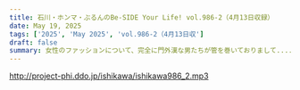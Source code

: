 ```yaml
---
title: 石川・ホンマ・ぶるんのBe-SIDE Your Life! vol.986-2（4月13日収録）
date: May 19, 2025
tags: ['2025', 'May 2025', 'vol.986-2（4月13日収']
draft: false
summary: 女性のファッションについて、完全に門外漢な男たちが管を巻いておりまして......どうか皆さま、こいつらにお知恵を分けていただきたく、番組メール「 biho@be-side.jp 」に【女性がブーツを選ぶ方法】についてお送りください。
---
```


http://project-phi.ddo.jp/ishikawa/ishikawa986_2.mp3